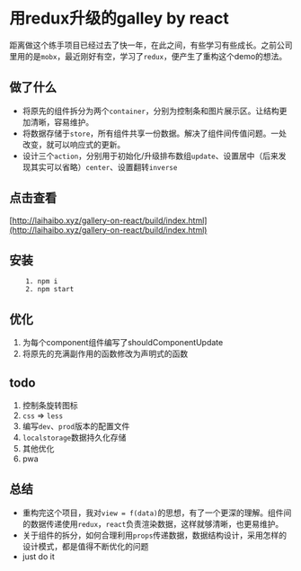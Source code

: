 # 用redux升级的galley by react
距离做这个练手项目已经过去了快一年，在此之间，有些学习有些成长。之前公司里用的是`mobx`，最近刚好有空，学习了`redux`，便产生了重构这个demo的想法。
## 做了什么
* 将原先的组件拆分为两个`container`，分别为控制条和图片展示区。让结构更加清晰，容易维护。
* 将数据存储于`store`，所有组件共享一份数据。解决了组件间传值问题。一处改变，就可以响应式的更新。
* 设计三个`action`，分别用于初始化/升级排布数组`update`、设置居中（后来发现其实可以省略）`center`、设置翻转`inverse`
## 点击查看
[http://laihaibo.xyz/gallery-on-react/build/index.html](http://laihaibo.xyz/gallery-on-react/build/index.html)
## 安装
```
    1. npm i
    2. npm start
```
## 优化
1. 为每个component组件编写了shouldComponentUpdate
2. 将原先的充满副作用的函数修改为声明式的函数

## todo
1. 控制条旋转图标
2. `css` => `less`
3. 编写`dev`、`prod`版本的配置文件
4. `localstorage`数据持久化存储
5. 其他优化
6. pwa

## 总结
* 重构完这个项目，我对`view = f(data)`的思想，有了一个更深的理解。组件间的数据传递使用`redux`，`react`负责渲染数据，这样就够清晰，也更易维护。
* 关于组件的拆分，如何合理利用`props`传递数据，数据结构设计，采用怎样的设计模式，都是值得不断优化的问题
* just do it